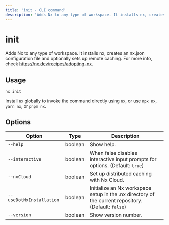 ```yaml
---
title: 'init - CLI command'
description: 'Adds Nx to any type of workspace. It installs nx, creates an nx.json configuration file and optionally sets up remote caching. For more info, check https://nx.dev/recipes/adopting-nx.'
---
```


# init

Adds Nx to any type of workspace. It installs nx, creates an nx.json configuration file and optionally sets up remote caching. For more info, check https://nx.dev/recipes/adopting-nx.

## Usage

```shell
nx init
```

Install `nx` globally to invoke the command directly using `nx`, or use `npx nx`, `yarn nx`, or `pnpm nx`.

## Options

| Option                   | Type    | Description                                                                                         |
| ------------------------ | ------- | --------------------------------------------------------------------------------------------------- |
| `--help`                 | boolean | Show help.                                                                                          |
| `--interactive`          | boolean | When false disables interactive input prompts for options. (Default: `true`)                        |
| `--nxCloud`              | boolean | Set up distributed caching with Nx Cloud.                                                           |
| `--useDotNxInstallation` | boolean | Initialize an Nx workspace setup in the .nx directory of the current repository. (Default: `false`) |
| `--version`              | boolean | Show version number.                                                                                |
